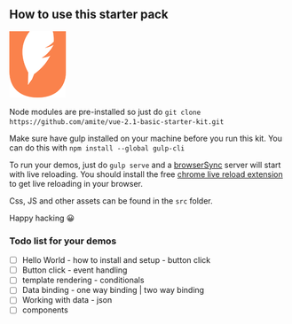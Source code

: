 
## How to use this starter pack

![Quill Labs Logo](https://github.com/amite/vue-2.1-basic-starter-kit/raw/master/screenshots/quill-logomark-small.png)

Node modules are pre-installed so just do `git clone https://github.com/amite/vue-2.1-basic-starter-kit.git`

Make sure have gulp installed on your machine before you run this kit.
You can do this with `npm install --global gulp-cli`

To run your demos, just do `gulp serve` and a [browserSync](https://www.browsersync.io) server will start with live reloading. You should install the free [chrome live reload extension](https://chrome.google.com/webstore/detail/livereload/jnihajbhpnppcggbcgedagnkighmdlei?hl=en) to get live reloading in your browser.

Css, JS and other assets can be found in the `src` folder.

Happy hacking 😀

### Todo list for your demos

- [ ] Hello World - how to install and setup - button click
- [ ] Button click - event handling
- [ ] template rendering - conditionals 
- [ ] Data binding - one way binding | two way binding
- [ ] Working with data - json
- [ ] components
